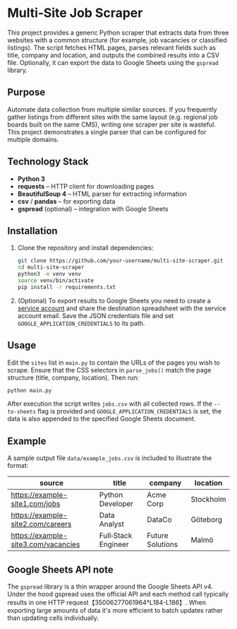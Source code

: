 # Multi‑Site Job Scraper

This project provides a generic Python scraper that extracts data from three websites with a common structure (for example, job vacancies or classified listings).  The script fetches HTML pages, parses relevant fields such as title, company and location, and outputs the combined results into a CSV file.  Optionally, it can export the data to Google Sheets using the `gspread` library.

## Purpose

Automate data collection from multiple similar sources.  If you frequently gather listings from different sites with the same layout (e.g. regional job boards built on the same CMS), writing one scraper per site is wasteful.  This project demonstrates a single parser that can be configured for multiple domains.

## Technology Stack

* **Python 3**
* **requests** – HTTP client for downloading pages
* **BeautifulSoup 4** – HTML parser for extracting information
* **csv** / **pandas** – for exporting data
* **gspread** (optional) – integration with Google Sheets

## Installation

1. Clone the repository and install dependencies:

   ```bash
   git clone https://github.com/your‑username/multi-site-scraper.git
   cd multi-site-scraper
   python3 -m venv venv
   source venv/bin/activate
   pip install -r requirements.txt
   ```

2. (Optional) To export results to Google Sheets you need to create a [service account](https://developers.google.com/identity/protocols/oauth2/service-account) and share the destination spreadsheet with the service account email.  Save the JSON credentials file and set `GOOGLE_APPLICATION_CREDENTIALS` to its path.

## Usage

Edit the `sites` list in `main.py` to contain the URLs of the pages you wish to scrape.  Ensure that the CSS selectors in `parse_jobs()` match the page structure (title, company, location).  Then run:

```bash
python main.py
```

After execution the script writes `jobs.csv` with all collected rows.  If the `--to-sheets` flag is provided and `GOOGLE_APPLICATION_CREDENTIALS` is set, the data is also appended to the specified Google Sheets document.


## Example

A sample output file `data/example_jobs.csv` is included to illustrate the format:

| source                             | title               | company         | location    |
|------------------------------------|---------------------|-----------------|-------------|
| https://example-site1.com/jobs     | Python Developer    | Acme Corp       | Stockholm   |
| https://example-site2.com/careers  | Data Analyst        | DataCo          | Göteborg    |
| https://example-site3.com/vacancies| Full‑Stack Engineer | Future Solutions| Malmö       |


## Google Sheets API note

The `gspread` library is a thin wrapper around the Google Sheets API v4.  Under the hood gspread uses the official API and each method call typically results in one HTTP request【35006277061964†L184-L186】.  When exporting large amounts of data it's more efficient to batch updates rather than updating cells individually.
